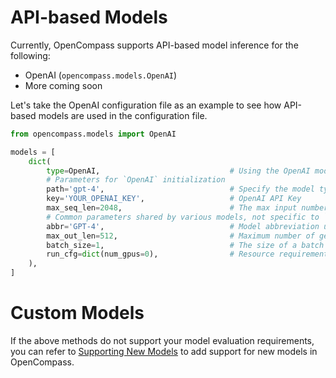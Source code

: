 # API-based Models

Currently, OpenCompass supports API-based model inference for the following:

- OpenAI (`opencompass.models.OpenAI`)
- More coming soon

Let's take the OpenAI configuration file as an example to see how API-based models are used in the
configuration file.

```python
from opencompass.models import OpenAI

models = [
    dict(
        type=OpenAI,                             # Using the OpenAI model
        # Parameters for `OpenAI` initialization
        path='gpt-4',                            # Specify the model type
        key='YOUR_OPENAI_KEY',                   # OpenAI API Key
        max_seq_len=2048,                        # The max input number of tokens
        # Common parameters shared by various models, not specific to `OpenAI` initialization.
        abbr='GPT-4',                            # Model abbreviation used for result display.
        max_out_len=512,                         # Maximum number of generated tokens.
        batch_size=1,                            # The size of a batch during inference.
        run_cfg=dict(num_gpus=0),                # Resource requirements (no GPU needed)
    ),
]
```

# Custom Models

If the above methods do not support your model evaluation requirements, you can refer to
[Supporting New Models](../advanced_guides/new_model.md) to add support for new models in OpenCompass.
